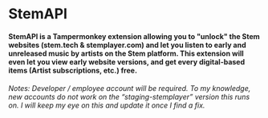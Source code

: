 # StemAPI

#### StemAPI is a Tampermonkey extension allowing you to "unlock" the Stem websites (stem.tech & stemplayer.com) and let you listen to early and unreleased music by artists on the Stem platform. This extension will even let you view early website versions, and get every digital-based items (Artist subscriptions, etc.) free.

###### Notes: Developer / employee account will be required. To my knowledge, new accounts do not work on the “staging-stemplayer” version this runs on. I will keep my eye on this and update it once I find a fix.